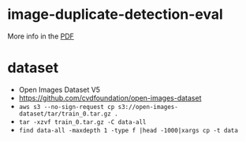 # image-duplicate-detection-eval

More info in the [PDF](image_near_duplicate_detection_for_spam_detection_using_CNN.pdf)

# dataset
* Open Images Dataset V5
* https://github.com/cvdfoundation/open-images-dataset
* `aws s3 --no-sign-request cp s3://open-images-dataset/tar/train_0.tar.gz .`
* `tar -xzvf train_0.tar.gz -C data-all`
* `find data-all -maxdepth 1 -type f |head -1000|xargs cp -t data`
